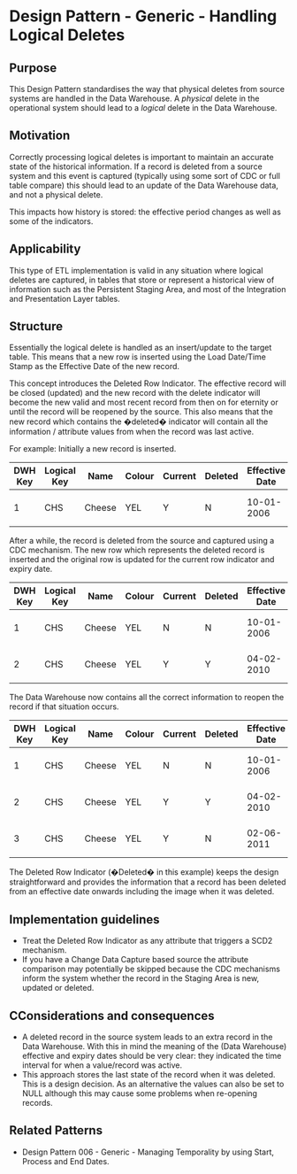 # Design Pattern - Generic - Handling Logical Deletes

## Purpose
This Design Pattern standardises the way that physical deletes from source systems are handled in the Data Warehouse. A *physical* delete in the operational system should lead to a *logical* delete in the Data Warehouse.

## Motivation
Correctly processing logical deletes is important to maintain an accurate state of the historical information. If a record is deleted from a source system and this event is captured (typically using some sort of CDC or full table compare) this should lead to an update of the Data Warehouse data, and not a physical delete. 

This impacts how history is stored: the effective period changes as well as some of the indicators. 


## Applicability
This type of ETL implementation is valid in any situation where logical deletes are captured, in tables that store or represent a historical view of information such as the Persistent Staging Area, and most of the Integration and Presentation Layer tables.

## Structure
Essentially the logical delete is handled as an insert/update to the target table. This means that a new row is inserted using the Load Date/Time Stamp as the Effective Date of the new record.

This concept introduces the Deleted Row Indicator. The effective record will be closed (updated) and the new record with the delete indicator will become the new valid and most recent record from then on for eternity or until the record will be reopened by the source.
This also means that the new record which contains the �deleted� indicator will contain all the information / attribute values from when the record was last active.

For example:
Initially a new record is inserted.

DWH Key | Logical Key | Name | Colour| Current |Deleted | Effective Date | Expiry Date
---|---|---|---|---|---|---|---
1 | CHS | Cheese | YEL | Y| N | 10-01-2006| 31-12-9999

After a while, the record is deleted from the source and captured using a CDC mechanism. The new row which represents the deleted record is inserted and the original row is updated for the current row indicator and expiry date.

DWH Key | Logical Key | Name | Colour| Current |Deleted | Effective Date | Expiry Date
---|---|---|---|---|---|---|---
1 | CHS | Cheese | YEL | N | N | 10-01-2006 | 04-02-2010
2 | CHS | Cheese | YEL | Y | Y	| 04-02-2010 | 31-12-9999

The Data Warehouse now contains all the correct information to reopen the record if that situation occurs.

DWH Key | Logical Key | Name | Colour| Current |Deleted | Effective Date | Expiry Date
---|---|---|---|---|---|---|---
1 | CHS | Cheese | YEL | N | N | 10-01-2006 | 04-02-2010
2 | CHS | Cheese | YEL | Y | Y | 04-02-2010 | 02-06-2011
3 | CHS | Cheese | YEL | Y | N | 02-06-2011 | 31-12-9999

The Deleted Row Indicator (�Deleted� in this example) keeps the design straightforward and provides the information that a record has been deleted from an effective date onwards including the image when it was deleted.

## Implementation guidelines
* Treat the Deleted Row Indicator as any attribute that triggers a SCD2 mechanism.
* If you have a Change Data Capture based source the attribute comparison may potentially be skipped because the CDC mechanisms inform the system whether the record in the Staging Area is new, updated or deleted.

## CConsiderations and consequences
* A deleted record in the source system leads to an extra record in the Data Warehouse. With this in mind the meaning of the (Data Warehouse) effective and expiry dates should be very clear: they indicated the time interval for when a value/record was active.
* This approach stores the last state of the record when it was deleted. This is a design decision. As an alternative the values can also be set to NULL although this may cause some problems when re-opening records. 

## Related Patterns
* Design Pattern 006 - Generic - Managing Temporality by using Start, Process and End Dates.
